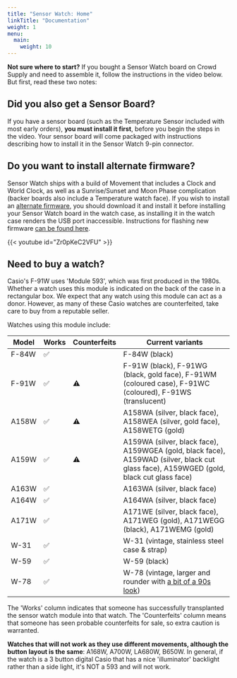 ```yaml
---
title: "Sensor Watch: Home"
linkTitle: "Documentation"
weight: 1
menu:
  main:
    weight: 10
---
```

**Not sure where to start?** If you bought a Sensor Watch board on Crowd Supply and need to assemble it, follow the instructions in the video below. But first, read these two notes:

Did you also get a Sensor Board?
--------------------------------

If you have a sensor board (such as the Temperature Sensor included with most early orders), **you must install it first**, before you begin the steps in the video. Your sensor board will come packaged with instructions describing how to install it in the Sensor Watch 9-pin connector.

Do you want to install alternate firmware?
------------------------------------------

Sensor Watch ships with a build of Movement that includes a Clock and World Clock, as well as a Sunrise/Sunset and Moon Phase complication (backer boards also include a Temperature watch face). If you wish to install an [alternate firmware](/docs/firmware/prebuilt/), you should download it and install it before installing your Sensor Watch board in the watch case, as installing it in the watch case renders the USB port inaccessible. Instructions for flashing new firmware [can be found here](/docs/firmware/flashing/).

{{< youtube id="Zr0pKeC2VFU" >}}

Need to buy a watch?
--------------------

Casio's F-91W uses 'Module 593', which was first produced in the 1980s. Whether a watch uses this module is indicated on the back of the case in a rectangular box. We expect that any watch using this module can act as a donor. However, as many of these Casio watches are counterfeited, take care to buy from a reputable seller.

Watches using this module include:

| Model | Works | Counterfeits | Current variants |
| ----- | ----- | ------------ | ---------------- |
| F-84W | ✅     |              | F-84W (black) |
| F-91W | ✅     | ⚠️            | F-91W (black), F-91WG (black, gold face), F-91WM (coloured case), F-91WC (coloured), F-91WS (translucent) |
| A158W | ✅     | ⚠️            | A158WA (silver, black face), A158WEA (silver, gold face), A158WETG (gold) |
| A159W | ✅     | ⚠️            | A159WA (silver, black face), A159WGEA (gold, black face), A159WAD (silver, black cut glass face), A159WGED (gold, black cut glass face) |
| A163W | ✅     |              | A163WA (silver, black face) |
| A164W | ✅     |              | A164WA (silver, black face) |
| A171W | ✅     |              | A171WE (silver, black face), A171WEG (gold), A171WEGG (black), A171WEMG (gold) |
| W-31  | ✅     |              | W-31 (vintage, stainless steel case & strap) |
| W-59  | ✅     |              | W-59 (black) |
| W-78  | ✅     |              | W-78 (vintage, larger and rounder with [a bit of a 90s look](http://whichwatchtoday.blogspot.com/2014/02/casio-w-78-alarm-chronograph.html)) |

The 'Works' column indicates that someone has successfully transplanted the sensor watch module into that watch.
The 'Counterfeits' column means that someone has seen probable counterfeits for sale, so extra caution is warranted.

**Watches that will not work as they use different movements, although the button layout is the same**: A168W, A700W, LA680W, B650W. In general, if the watch is a 3 button digital Casio that has a nice 'illuminator' backlight rather than a side light, it's NOT a 593 and will not work.
